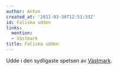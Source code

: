```yaml
---
author: Anton
created_at: '2011-03-30T12:51:33Z'
id: Faliska udden
links:
  mention:
  - Västmark
title: Faliska udden
---
```


Udde i den sydligaste spetsen av [Västmark].

  [Västmark]: Västmark
